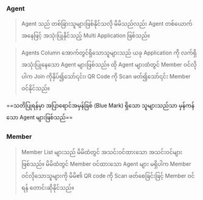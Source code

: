 ### Agent ###
> Agent သည် တစ်ခြားသူများဖြစ်နိုင်သလို မိမိသည်လည်း Agent တစ်ယောက်အနေဖြင့် အသုံးပြုနိုင်သည့် Multi Application ဖြစ်သည်။

> Agents Column အောက်တွင်ရှိသောသူများသည် ယခု Application ကို လက်ရှိအသုံးပြုနေသော Agent များဖြစ်သည်။ ထို Agent များထံတွင် Member ဝင်လိုပါက Join ကိုနှိပ်၍သော်၎င်း၊ QR Code ကို Scan ဖတ်၍သော်၎င်း Member ဝင်နိုင်သည်။

==သတိပြုရန်မှာ အပြာရောင်အမှန်ခြစ် (Blue Mark) ရှိသော သူများသည်သာ မှန်ကန်သော Agent များဖြစ်သည်==

### Member ###
>  Member List များသည် မိမိထံတွင် အသင်းဝင်ထားသော အသင်းဝင်များ ဖြစ်သည်။ မိမိထံတွင် Member ဝင်ထားသော Agent များ မရှိပါက Member ဝင်လိုသောသူများကို မိမိ၏ QR code ကို Scan ဖတ်စေခြင်းဖြင့် Member ဝင်ရန် တောင်းဆိုနိုင်သည်။